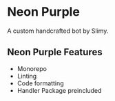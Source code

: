 # Neon Purple
A custom handcrafted bot by Slimy.

## Neon Purple Features
- Monorepo
- Linting
- Code formatting
- Handler Package preincluded
